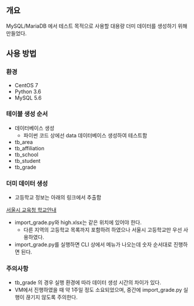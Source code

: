 ## 개요

MySQL/MariaDB 에서 테스트 목적으로 사용할 대용량 더미 데이터를 생성하기 위해 만들었다.

## 사용 방법

### 환경
- CentOS 7
- Python 3.6
- MySQL 5.6

### 테이블 생성 순서

- 데이터베이스 생성
    - 파이썬 코드 상에선 data 데이터베이스 생성하여 테스트함 
- tb_area
- tb_affiliation
- tb_school
- tb_student
- tb_grade

### 더미 데이터 생성

- 고등학교 정보는 아래의 링크에서 추출함

<a href="https://www.sen.go.kr/web/services/bbs/bbsList.action?bbsBean.bbsCd=115">서울시 교육청 학교안내</a>

- import_grade.py와 high.xlsx는 같은 위치에 있어야 한다.
    - 다른 지역의 고등학교 목록까지 포함하려 하였으나 서울시 고등학교만 우선 사용하였다.
- import_grade.py를 실행하면 CLI 상에서 메뉴가 나오는데 숫자 순서대로 진행하면 된다.

### 주의사항

- tb_grade 의 경우 실행 환경에 따라 데이터 생성 시간의 차이가 있다.
- VM에서 진행하였을 때 약 1주일 정도 소요되었으며, 중간에 import_grade.py 실행이 끊기지 않도록 주의한다.
